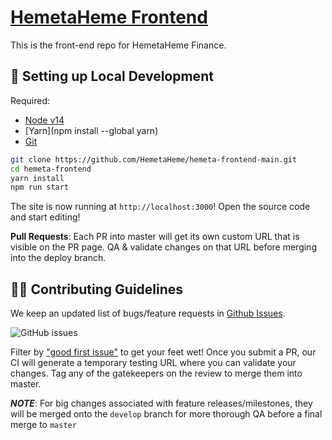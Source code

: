 # [HemetaHeme Frontend](https://app.hemetaheme.finance/)
This is the front-end repo for HemetaHeme Finance.

##  🔧 Setting up Local Development

Required: 
- [Node v14](https://nodejs.org/download/release/latest-v14.x/)  
- [Yarn](npm install --global yarn) 
- [Git](https://git-scm.com/downloads)


```bash
git clone https://github.com/HemetaHeme/hemeta-frontend-main.git
cd hemeta-frontend
yarn install
npm run start
```

The site is now running at `http://localhost:3000`!
Open the source code and start editing!

**Pull Requests**:
Each PR into master will get its own custom URL that is visible on the PR page. QA & validate changes on that URL before merging into the deploy branch. 

## 👏🏽 Contributing Guidelines 

We keep an updated list of bugs/feature requests in [Github Issues](https://github.com/HemetaHeme/hemeta-frontend/issues). 


![GitHub issues](https://github.com/HemetaHeme/hemeta-frontend/issues?style=flat-square)

Filter by ["good first issue"](https://github.com/HemetaHeme/hemeta-frontend/issues?q=is%3Aopen+is%3Aissue+label%3A%22good+first+issue%22) to get your feet wet!
Once you submit a PR, our CI will generate a temporary testing URL where you can validate your changes. Tag any of the gatekeepers on the review to merge them into master. 

*__NOTE__*: For big changes associated with feature releases/milestones, they will be merged onto the `develop` branch for more thorough QA before a final merge to `master`
